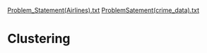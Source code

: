 [Problem_Statement(Airlines).txt](https://github.com/OmkarBulland/Clustering/files/10715456/Problem_Statement.Airlines.txt)
[ProblemSatement(crime_data).txt](https://github.com/OmkarBulland/Clustering/files/10715457/ProblemSatement.crime_data.txt)
# Clustering
